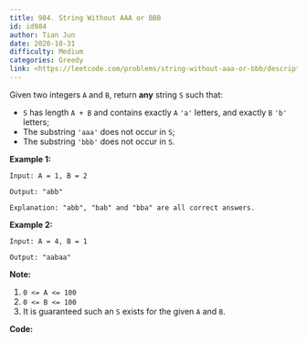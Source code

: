 ```yaml
---
title: 984. String Without AAA or BBB
id: id984
author: Tian Jun
date: 2020-10-31
difficulty: Medium
categories: Greedy
link: <https://leetcode.com/problems/string-without-aaa-or-bbb/description/>
---
```


Given two integers `A` and `B`, return **any** string `S` such that:

  * `S` has length `A + B` and contains exactly `A` `'a'` letters, and exactly `B` `'b'` letters;
  * The substring `'aaa'` does not occur in `S`;
  * The substring `'bbb'` does not occur in `S`.



**Example 1:**
            
	Input: A = 1, B = 2    
	Output: "abb"    
	Explanation: "abb", "bab" and "bba" are all correct answers.    

**Example 2:**
            
	Input: A = 4, B = 1    
	Output: "aabaa"



**Note:**

  1. `0 <= A <= 100`
  2. `0 <= B <= 100`
  3. It is guaranteed such an `S` exists for the given `A` and `B`.


**Code:**
